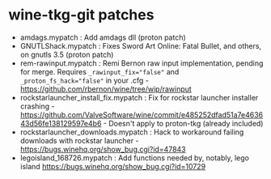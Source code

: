 # wine-tkg-git patches

- amdags.mypatch : Add amdags dll (proton patch)
- GNUTLShack.mypatch : Fixes Sword Art Online: Fatal Bullet, and others, on gnutls 3.5 (proton patch)
- rem-rawinput.mypatch : Remi Bernon raw input implementation, pending for merge. Requires `_rawinput_fix="false"` and `_proton_fs_hack="false"` in your .cfg - https://github.com/rbernon/wine/tree/wip/rawinput
- rockstarlauncher_install_fix.mypatch : Fix for rockstar launcher installer crashing - https://github.com/ValveSoftware/wine/commit/e485252dfad51a7e463643d56fe138129597e4b6 - Doesn't apply to proton-tkg (already included)
- rockstarlauncher_downloads.mypatch : Hack to workaround failing downloads with rockstar launcher - https://bugs.winehq.org/show_bug.cgi?id=47843
- legoisland_168726.mypatch : Add functions needed by, notably, lego island https://bugs.winehq.org/show_bug.cgi?id=10729

